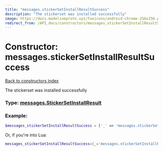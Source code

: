 ```yaml
---
title: "messages.stickerSetInstallResultSuccess"
description: "The stickerset was installed successfully"
image: https://docs.madelineproto.xyz/favicons/android-chrome-256x256.png
redirect_from: /API_docs/constructors/messages_stickerSetInstallResultSuccess.html
---
```

# Constructor: messages.stickerSetInstallResultSuccess  
[Back to constructors index](index.md)



The stickerset was installed successfully




### Type: [messages.StickerSetInstallResult](../types/messages.StickerSetInstallResult.md)


### Example:

```php
$messages_stickerSetInstallResultSuccess = ['_' => 'messages.stickerSetInstallResultSuccess'];
```  


Or, if you're into Lua:

```lua
messages_stickerSetInstallResultSuccess={_='messages.stickerSetInstallResultSuccess'}

```


